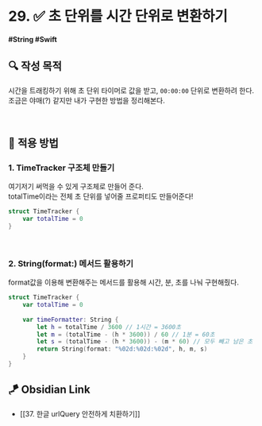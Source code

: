 # 29. ✅ 초 단위를 시간 단위로 변환하기

#### #String #Swift 

## **🔍** 작성 목적

시간을 트래킹하기 위해 초 단위 타이머로 값을 받고, `00:00:00` 단위로 변환하려 한다.   
조금은 야매(?) 같지만 내가 구현한 방법을 정리해본다.

<br>

## 📌 적용 방법

### 1. TimeTracker 구조체 만들기

여기저기 써먹을 수 있게 구조체로 만들어 준다.   
totalTime이라는 전체 초 단위를 넣어줄 프로퍼티도 만들어준다!

~~~swift
struct TimeTracker {
    var totalTime = 0
}
~~~

<br>

### 2. String(format:) 메서드 활용하기

format값을 이용해 변환해주는 메서드를 활용해 시간, 분, 초를 나눠 구현해줬다.

~~~swift
struct TimeTracker {
    var totalTime = 0
    
    var timeFormatter: String {
        let h = totalTime / 3600 // 1시간 = 3600초
        let m = (totalTime - (h * 3600)) / 60 // 1분 = 60초
        let s = (totalTime - (h * 3600)) - (m * 60) // 모두 빼고 남은 초
        return String(format: "%02d:%02d:%02d", h, m, s)
    }
}
~~~


## 🪁 Obsidian Link
- [[37. 한글 urlQuery 안전하게 치환하기]]